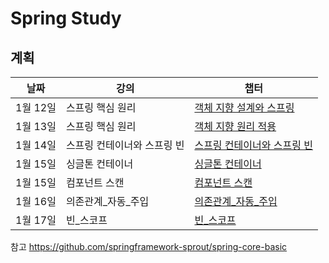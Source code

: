 # Spring Study

## 계획
| 날짜 |강의|챕터 |
| ------ | ------------------- | -------------------------------------------------------- |
| 1월 12일 | 스프링 핵심 원리 |  [객체 지향 설계와 스프링](스프링_핵심_원리/01_객체_지향_설계와_스프링.md)|
| 1월 13일 | 스프링 핵심 원리 |  [객체 지향 원리 적용](스프링_핵심_원리/02_객체_지향_원리_적용.md)|
| 1월 14일 | 스프링 컨테이너와 스프링 빈|  [스프링 컨테이너와 스프링 빈](스프링_핵심_원리/03_스프링_컨테이너와_스프링_빈)|
| 1월 15일 | 싱글톤 컨테이너|  [싱글톤 컨테이너](스프링_핵심_원리/04_싱글톤_컨테이너)|
| 1월 15일 |컴포넌트 스캔|  [컴포넌트 스캔](스프링_핵심_원리/05_컴포넌트_스캔)|
| 1월 16일 |의존관계_자동_주입|  [의존관계_자동_주입](스프링_핵심_원리/06_의존관계_자동_주입.md)|
| 1월 17일 |빈_스코프|  [빈_스코프](스프링_핵심_원리/07_빈_스코프.md)|

참고
https://github.com/springframework-sprout/spring-core-basic